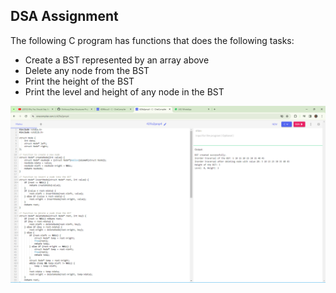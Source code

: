 ## DSA Assignment

The following C program has functions that does the following tasks:
* Create a BST represented by an array above
* Delete any node from the BST
* Print the height of the BST
* Print the level and height of any node in the BST


![](https://github.com/Gichbuoy/Data-Structures-Project/blob/main/screenshot/Screenshot%20(92).png)

